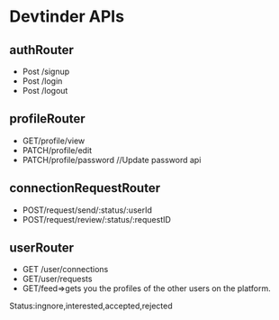 # Devtinder APIs

## authRouter

- Post /signup
- Post /login
- Post /logout

## profileRouter

- GET/profile/view
- PATCH/profile/edit
- PATCH/profile/password //Update password api

## connectionRequestRouter

- POST/request/send/:status/:userId
- POST/request/review/:status/:requestID

## userRouter

- GET /user/connections
- GET/user/requests
- GET/feed=>gets you the profiles of the other users on the platform.

Status:ingnore,interested,accepted,rejected
